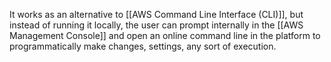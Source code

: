 It works as an alternative to [[AWS Command Line Interface (CLI)]], but instead of running it locally, the user can prompt internally in the [[AWS Management Console]] and open an online command line in the platform to programmatically make changes, settings, any sort of execution.